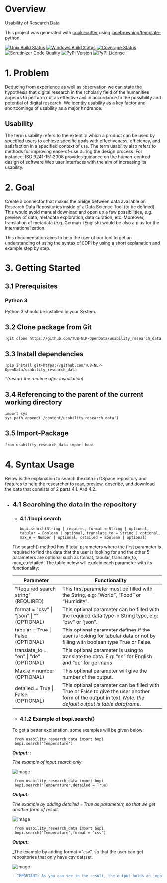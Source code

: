 # Overview

Usability of Research Data

This project was generated with [cookiecutter](https://github.com/audreyr/cookiecutter) using [jacebrowning/template-python](https://github.com/jacebrowning/template-python).

[![Unix Build Status](https://img.shields.io/travis/TUB-NLP-OpenData/usability_research_data/master.svg?label=unix)](https://travis-ci.org/TUB-NLP-OpenData/usability_research_data)
[![Windows Build Status](https://img.shields.io/appveyor/ci/TUB-NLP-OpenData/usability_research_data/master.svg?label=windows)](https://ci.appveyor.com/project/TUB-NLP-OpenData/usability_research_data)
[![Coverage Status](https://img.shields.io/coveralls/TUB-NLP-OpenData/usability_research_data/master.svg)](https://coveralls.io/r/TUB-NLP-OpenData/usability_research_data)
[![Scrutinizer Code Quality](https://img.shields.io/scrutinizer/g/TUB-NLP-OpenData/usability_research_data.svg)](https://scrutinizer-ci.com/g/TUB-NLP-OpenData/usability_research_data/?branch=master)
[![PyPI Version](https://img.shields.io/pypi/v/redu.svg)](https://pypi.org/project/redu)
[![PyPI License](https://img.shields.io/pypi/l/redu.svg)](https://pypi.org/project/redu)

# 1. Problem
Deducing from experience as well as observation we can state the hypothesis that digital research in the scholarly field of the humanities appears to perform not as effective and in accordance to the possibility and potential of digital research. We identify usability as a key factor and shortcomings of usability as a major hindrance. 

## Usability
The term usability refers to the extent to which a product can be used by specified users to achieve specific goals with effectiveness, efficiency, and satisfaction in a specified context of use. The term usability also refers to methods for improving ease-of-use during the design process. For instance, ISO 9241-151:2008 provides guidance on the human-centred design of software Web user interfaces with the aim of increasing its usability.

# 2. Goal
Create a connector that makes the bridge between data available on Research Data Repositories inside of a Data Science Tool (to be defined). This would avoid manual download and open up a few possibilities, e.g. preview of data, metadata exploration, data curation, etc. Moreover, translation of metadata (e.g. German->English) would be also a plus for the internationalization.

This documentation aims to help the user of our tool to get an understanding
of using the syntax of BOPi by using a short explanation and example step by
step.



# 3. Getting Started

## 3.1 Prerequisites

  ### Python 3
  Python 3 should be installed in your System.

## 3.2 Clone package from Git
    !git clone https://github.com/TUB-NLP-OpenData/usability_research_data
    
## 3.3 Install dependencies
    !pip install git+https://github.com/TUB-NLP-OpenData/usability_research_data 
**(restart the runtime after installation)*

## 3.4 Referencing to the parent of the current working directory
    import sys
    sys.path.append('/content/usability_research_data')

## 3.5 Import-Package
    from usability_research_data import bopi




# 4. Syntax Usage

Below is the explanation to search the data in DSpace repository and features to help
the researcher to read, preview, describe, and download the data that consists of 2
parts 4.1. And 4.2.
  
 
  * ##  4.1 Searching the data in the repository
    * ### 4.1.1 bopi.search
      ```
      bopi.search(String | required, format = String | optional, tabular = Boolean | optional, translate_to = String | optional, max_e = Number | optional, detailed = Boolean | optional) 
      ```
    The search() method has 6 total parameters where the first parameter is required to find the data that the user is looking for and the other 5 parameters are optional such as format, tabular, translate_to, max_e,detailed. The table below will explain each parameter with its functionality:

    Parameter | Functionality
    ------------ | -------------
    "Required search string" (REQUIRED) | This first parameter must be filled with the String, e.g: “World”, “Food” or “Humidity”.
    format =  "csv" &#124; "json" &#124; "" (OPTIONAL) | This optional parameter can be filled with the required data type in String type, e.g: “csv” or “json”.
    tabular = True &#124; False (OPTIONAL)  | This optional parameter defines if the user is looking for tabular data or not by filling with boolean type True or False.
    translate_to = "en" &#124; "de" (OPTIONAL) | This optional parameter is using to translate the data. E.g: “en” for English and “de” for germans
    Max_e = number (OPTIONAL)  | This optional parameter will give the number of the output.
    detailed = True &#124; False (OPTIONAL)  |This optional parameter can be filled with True or False to give the user another form of the output in text. _Note: the default output is table dataframe_.
    
    * ### 4.1.2 Example of bopi.search()  
  
    To get a better explanation, some examples will be given below:
       ```
        from usability_research_data import bopi
        bopi.search("Temperature")    
       ```
       _**Output:**_ :

      _The example of input search only_

       ![image](https://drive.google.com/uc?export=view&id=1aIE2mwFE_wOxsEQNz9mnI-vPv_R1-zQS)   
       
       
       ```
        from usability_research_data import bopi
        bopi.search("Temperature",detailed = True)    
       ```
       _**Output:**_

       _The example by adding detailed = True as parameterr, so that we get another form of result._

       ![image](https://drive.google.com/uc?export=view&id=1w9d6VRX7m4OohHFetEyq_yFJOGgpK_kb)
       
       ```
        from usability_research_data import bopi
        bopi.search("Temperature",format = “csv”)   
       ```
       _**Output:**_

       _The example by adding format ="csv". so that the user can get repositories that only have csv dataset.

       ![image](https://drive.google.com/uc?export=view&id=1804W8twZ03csW7qtsZryeqaUvIi4K3Fq)
   
       ```diff
       - IMPORTANT: As you can see in the result, the output holds an important keys, which are “ID” and “Files” to be used later to read the data, preview, describe, and download the data.
       ```
